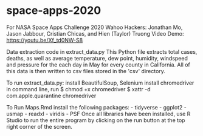 # space-apps-2020
For NASA Space Apps Challenge 2020
Wahoo Hackers: Jonathan Mo, Jason Jabbour, Cristian Chicas, and Hien (Taylor) Truong
Video Demo: https://youtu.be/Xf_td0NW-S8

Data extraction code in extract_data.py
  This Python file extracts total cases, deaths, as well as average temperature, dew point, humidity, windspeed and pressure 
  for the each day in May for every county in California. All of this data is then written to csv files stored in the 'csv'     directory.

To run extract_data.py:
  install BeautifulSoup, Selenium
  install chromedriver
  in command line, run $ chmod +x chromedriver
                       $ xattr -d com.apple.quarantine chromedriver
                       
                       
                       
To Run Maps.Rmd install the following packages:
	- tidyverse
	- ggplot2
	- usmap
	- readxl
	- viridis
	- PSF
Once all libraries have been installed, use R Studio to run the entire program by clicking on the run button at the top right corner of the screen.                       
                       
              
 
